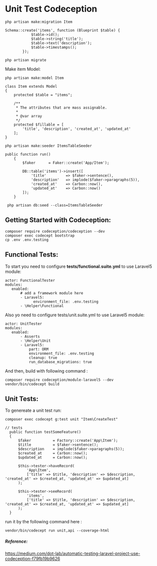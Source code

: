# Unit Test Codeception
```
php artisan make:migration Item

Schema::create('items', function (Blueprint $table) {
            $table->id();
            $table->string('title');
            $table->text('description');
            $table->timestamps();
        });
        
php artisan migrate
```
Make item Model:
```
php artisan make:model Item

class Item extends Model
{
    protected $table = "items";

    /**
     * The attributes that are mass assignable.
     *
     * @var array
     */
    protected $fillable = [
        'title', 'description', 'created_at', 'updated_at'
    ];
}
```
```
php artisan make:seeder ItemsTableSeeder

public function run()
    {
        $faker      = Faker::create('App/Item');

        DB::table('items')->insert([
            'title'         => $faker->sentence(),
            'description'   => implode($faker->paragraphs(5)),
            'created_at'    => Carbon::now(),
            'updated_at'    => Carbon::now()
        ]);
    }
    
 php artisan db:seed --class=ItemsTableSeeder
 ```
 Getting Started with Codeception:
 -----------------------------------
 ```
 composer require codeception/codeception --dev
 composer exec codecept bootstrap
 cp .env .env.testing
 ```
 Functional Tests:
 ------------------
 To start you need to configure **tests/functional.suite.yml** to use Laravel5 module:
 ```
 actor: FunctionalTester
modules:
    enabled:
        # add a framework module here
        - Laravel5:
              environment_file: .env.testing
        - \Helper\Functional
 ```
 Also yo need to configure tests/unit.suite.yml to use Laravel5 module:
 ```
 actor: UnitTester
modules:
    enabled:
        - Asserts
        - \Helper\Unit
        - Laravel5:
            part: ORM
            environment_file: .env.testing
            cleanup: true
            run_database_migrations: true
  ```
  And then, build with following command :
  ```
  composer require codeception/module-laravel5 --dev
  vendor/bin/codecept build
  ```
  Unit Tests:
  -------------
  To genereate a unit test run:
  ```
  composer exec codecept g:test unit "Item\CreateTest"
  
  // tests
    public function testSomeFeature()
    {
        $faker          = Factory::create('App\Item');
        $title          = $faker->sentence();
        $description    = implode($faker->paragraphs(5));
        $created_at     = Carbon::now();
        $updated_at     = Carbon::now();

        $this->tester->haveRecord(
            'App\Item',
            ['title' => $title, 'description' => $description, 'created_at' => $created_at, 'updated_at' => $updated_at]
        );

        $this->tester->seeRecord(
            'items',
            ['title' => $title, 'description' => $description, 'created_at' => $created_at, 'updated_at' => $updated_at]
        );
    }
```
run it by the following command here :
```
vendor/bin/codecept run unit,api --coverage-html
```
  
##### Reference:
https://medium.com/dot-lab/automatic-testing-laravel-project-use-codeception-f79fb19b9626
